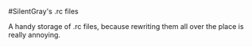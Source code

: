 #SilentGray's .rc files

A handy storage of .rc files, because rewriting them all over the place is really annoying.
